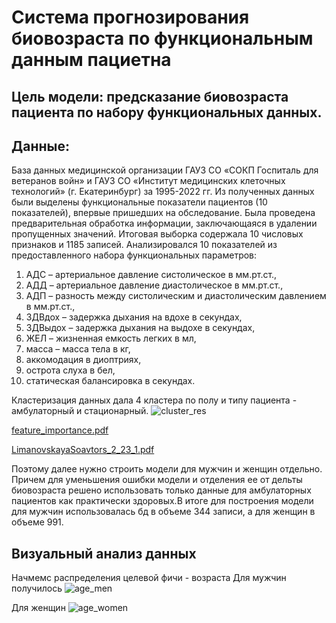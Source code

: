 # Система прогнозирования биовозраста по функциональным данным пациетна
## Цель модели: предсказание биовозраста пациента по набору функциональных данных. 
## Данные: 
База данных медицинской организации ГАУЗ СО «СОКП Госпиталь для ветеранов войн» и ГАУЗ СО
«Институт медицинских клеточных технологий» (г. Екатеринбург) за 1995-2022 гг. Из полученных данных были выделены функциональные показатели пациентов (10 показателей), впервые пришедших на обследование. Была проведена предварительная обработка информации, заключающаяся в удалении пропущенных значений. Итоговая выборка содержала 10 числовых признаков и 1185 записей.
Анализировался 10 показателей из предоставленного набора функциональных параметров:
1. АДС – артериальное давление систолическое в мм.рт.ст.,
2. АДД – артериальное давление диастолическое в мм.рт.ст.,
3. АДП – разность между систолическим и диастолическим давлением в мм.рт.ст.,
4. ЗДВдох – задержка дыхания на вдохе в секундах,
5. ЗДВыдох – задержка дыхания на выдохе в секундах,
6. ЖЕЛ – жизненная емкость легких в мл,
7. масса – масса тела в кг,
8. аккомодация в диоптриях,
9. острота слуха в бел,
10. статическая балансировка в секундах.

Кластеризация данных дала 4 кластера по полу и типу пациента - амбулаторный и стационарный. 
![cluster_res](https://github.com/OksanaLimanovskaya/Otus/assets/135599630/9f5bf323-4a27-432e-8944-f13ec1eab2e8)

[feature_importance.pdf](https://github.com/OksanaLimanovskaya/Otus/files/12840521/feature_importance.pdf)

[LimanovskayaSoavtors_2_23_1.pdf](https://github.com/OksanaLimanovskaya/Otus/files/12840523/LimanovskayaSoavtors_2_23_1.pdf)



Поэтому далее нужно строить модели для мужчин и женщин отдельно. Причем для уменьшения ошибки модели и отделения ее от дельты биовозраста решено использовать только данные для амбулаторных пациентов как практически здоровых.В итоге для построения модели для мужчин использовалась бд в объеме 344 записи, а для женщин в объеме 991.
## Визуальный анализ данных
Начмемс распределения целевой фичи - возраста
Для мужчин получилось
![age_men](https://github.com/OksanaLimanovskaya/Otus/assets/135599630/e5a817d9-8a5c-4ef9-915d-be66295b716d)

Для женщин
![age_women](https://github.com/OksanaLimanovskaya/Otus/assets/135599630/9e989fcf-ba40-47cb-b849-5a96368112fa)


